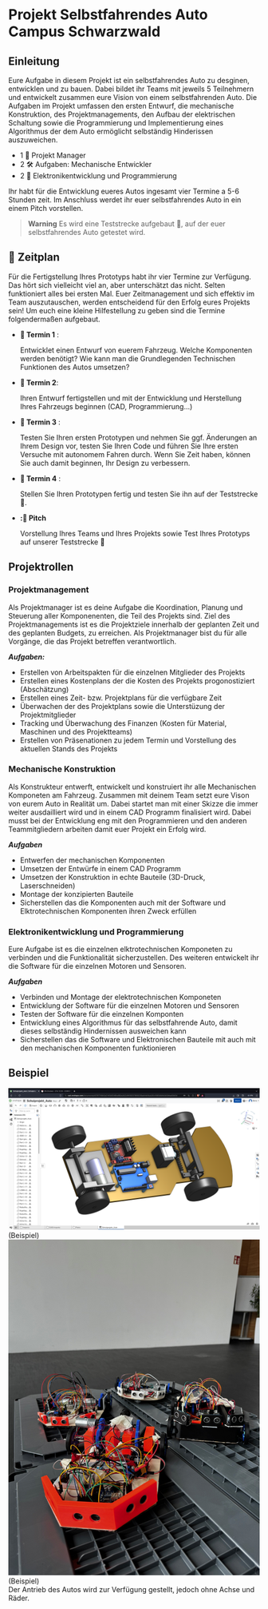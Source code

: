 # Projekt Selbstfahrendes Auto Campus Schwarzwald

## Einleitung

Eure Aufgabe in diesem Projekt ist ein selbstfahrendes Auto zu desginen, entwicklen und zu bauen. Dabei bildet ihr Teams mit jeweils 5 Teilnehmern und entwickelt zusammen eure Vision von einem selbstfahrenden Auto. Die Aufgaben im Projekt umfassen den ersten Entwurf, die mechanische Konstruktion, des Projektmanagements, den Aufbau der elektrischen Schaltung sowie die Programmierung und Implementierung eines Algorithmus der dem Auto ermöglicht selbständig Hinderissen auszuweichen.

- 1 :briefcase: Projekt Manager
- 2 :hammer_and_wrench: Aufgaben: Mechanische Entwickler
- 2 :electric_plug:  Elektronikentwicklung und Programmierung

Ihr habt für die Entwicklung eueres Autos ingesamt vier Termine a 5-6 Stunden zeit. Im Anschluss werdet ihr euer selbstfahrendes Auto in ein einem Pitch vorstellen. 

> **Warning**
> Es wird eine Teststrecke aufgebaut :construction:, auf der euer selbstfahrendes Auto getestet wird. 

## :date: Zeitplan

Für die Fertigstellung Ihres Prototyps habt ihr vier Termine zur Verfügung. Das hört sich vielleicht viel an, aber unterschätzt das nicht. Selten funktioniert alles bei ersten Mal. Euer Zeitmanagement und sich effektiv im Team auszutauschen, werden entscheidend für den Erfolg eures Projekts sein! Um euch eine kleine Hilfestellung zu geben sind die Termine folgendermaßen aufgebaut.

- **:date: Termin 1** : 

    Entwicklet einen Entwurf von euerem Fahrzeug. Welche Komponenten werden benötigt? Wie kann man die Grundlegenden Technischen Funktionen des Autos umsetzen?
- **:date: Termin 2**:

    Ihren Entwurf fertigstellen und mit der Entwicklung und Herstellung Ihres Fahrzeugs beginnen (CAD, Programmierung...)

- **:date: Termin 3** :

    Testen Sie Ihren ersten Prototypen und nehmen Sie ggf. Änderungen an Ihrem Design vor, testen Sie Ihren Code und führen Sie Ihre ersten Versuche mit autonomem Fahren durch. Wenn Sie Zeit haben, können Sie auch damit beginnen, Ihr Design zu verbessern.

- **:date: Termin 4** : 

    Stellen Sie Ihren Prototypen fertig und testen Sie ihn auf der Teststrecke :construction:.

- **::microphone: Pitch**

    Vorstellung Ihres Teams und Ihres Projekts sowie Test Ihres Prototyps auf unserer Teststrecke :construction:

## Projektrollen
### Projektmanagement
Als Projektmanager ist es deine Aufgabe die Koordination, Planung und Steuerung aller Komponenenten, die Teil des Projekts sind. Ziel des Projektmanagements ist es die Projektziele innerhalb der geplanten Zeit und des geplanten Budgets, zu erreichen. Als Projektmanager bist du für alle Vorgänge, die das Projekt betreffen verantwortlich.

***Aufgaben:***
- Erstellen von Arbeitspakten für die einzelnen Mitglieder des Projekts
- Erstellen eines Kostenplans der die Kosten des Projekts progonostiziert (Abschätzung)
- Erstellen eines Zeit- bzw. Projektplans für die verfügbare Zeit
- Überwachen der des Projektplans sowie die Unterstüzung der Projektmitglieder
- Tracking und Überwachung des Finanzen (Kosten für Material, Maschinen und des Projektteams)
- Erstellen von Präsenationen zu jedem Termin und Vorstellung des aktuellen Stands des Projekts

### Mechanische Konstruktion
Als Konstrukteur entwerft, entwickelt und konstruiert ihr alle Mechanischen Komponeten am Fahrzeug. Zusammen mit deinem Team setzt eure Vison von eurem Auto in Realität um. Dabei startet man mit einer Skizze die immer weiter ausdailliert wird und in einem CAD Programm finalisiert wird. Dabei musst bei der Entwicklung eng mit den Programmieren und den anderen Teammitgliedern arbeiten damit euer Projekt ein Erfolg wird.

***Aufgaben***
- Entwerfen der mechanischen Komponenten
- Umsetzen der Entwürfe in einem CAD Programm
- Umsetzen der Konstruktion in echte Bauteile (3D-Druck, Laserschneiden)
- Montage der konzipierten Bauteile
- Sicherstellen das die Komponenten auch mit der Software und Elktrotechnischen Komponenten ihren Zweck erfüllen

### Elektronikentwicklung und Programmierung
Eure Aufgabe ist es die einzelnen elktrotechnischen Komponeten zu verbinden und die Funktionalität sicherzustellen. Des weiteren entwickelt ihr die Software für die einzelnen Motoren und Sensoren.

***Aufgaben***
- Verbinden und Montage der elektrotechnischen Komponeten
- Entwicklung der Software für die einzelnen Motoren und Sensoren
- Testen der Software für die einzelnen Komponten
- Entwicklung eines Algorithmus für das selbstfahrende Auto, damit dieses selbständig Hindernissen ausweichen kann
- Sicherstellen das die Software und Elektronischen Bauteile mit auch mit den mechanischen Komponenten funktionieren

## Beispiel
![](/Bilder/Auto_Schulprojekt.png)
(Beispiel) <br>
![](/Bilder/beispielauto.jpeg)
(Beispiel) <br>
Der Antrieb des Autos wird zur Verfügung gestellt, jedoch ohne Achse und Räder.



